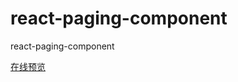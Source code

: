 # react-paging-component
react-paging-component

[在线预览](https://cqboybrand.github.io/react-paging-component/build/index.html) 
